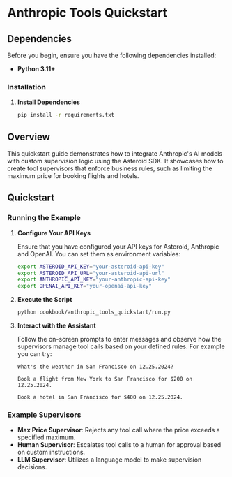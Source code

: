 # Anthropic Tools Quickstart

## Dependencies

Before you begin, ensure you have the following dependencies installed:

- **Python 3.11+**

### Installation

1. **Install Dependencies**

   ```bash
   pip install -r requirements.txt
   ```

## Overview

This quickstart guide demonstrates how to integrate Anthropic's AI models with custom supervision logic using the Asteroid SDK. It showcases how to create tool supervisors that enforce business rules, such as limiting the maximum price for booking flights and hotels.

## Quickstart

### Running the Example

1. **Configure Your API Keys**

   Ensure that you have configured your API keys for Asteroid, Anthropic and OpenAI. You can set them as environment variables:

   ```bash
   export ASTEROID_API_KEY="your-asteroid-api-key"
   export ASTEROID_API_URL="your-asteroid-api-url"
   export ANTHROPIC_API_KEY="your-anthropic-api-key"
   export OPENAI_API_KEY="your-openai-api-key"
   ```

2. **Execute the Script**

   ```bash
   python cookbook/anthropic_tools_quickstart/run.py
   ```

3. **Interact with the Assistant**

   Follow the on-screen prompts to enter messages and observe how the supervisors manage tool calls based on your defined rules.
   For example you can try:

   ```
   What's the weather in San Francisco on 12.25.2024?
   ```

   ```
   Book a flight from New York to San Francisco for $200 on 12.25.2024.
   ```

   ```
   Book a hotel in San Francisco for $400 on 12.25.2024.
   ```

### Example Supervisors

- **Max Price Supervisor**: Rejects any tool call where the price exceeds a specified maximum.
- **Human Supervisor**: Escalates tool calls to a human for approval based on custom instructions.
- **LLM Supervisor**: Utilizes a language model to make supervision decisions.
